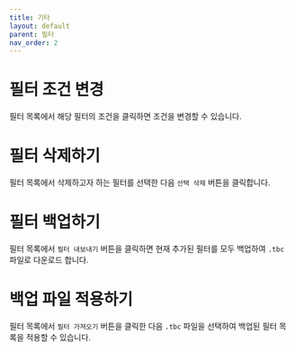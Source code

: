 ```yaml
---
title: 기타
layout: default
parent: 필터
nav_order: 2
---
```


# 필터 조건 변경
필터 목록에서 해당 필터의 조건을 클릭하면 조건을 변경할 수 있습니다.

# 필터 삭제하기
필터 목록에서 삭제하고자 하는 필터를 선택한 다음 `선택 삭제` 버튼을 클릭합니다.

# 필터 백업하기
필터 목록에서 `필터 내보내기` 버튼을 클릭하면 현재 추가된 필터를 모두 백업하여 `.tbc` 파일로 다운로드 합니다.

# 백업 파일 적용하기
필터 목록에서 `필터 가져오기` 버튼을 클릭한 다음 `.tbc` 파일을 선택하여 백업된 필터 목록을 적용할 수 있습니다. 
